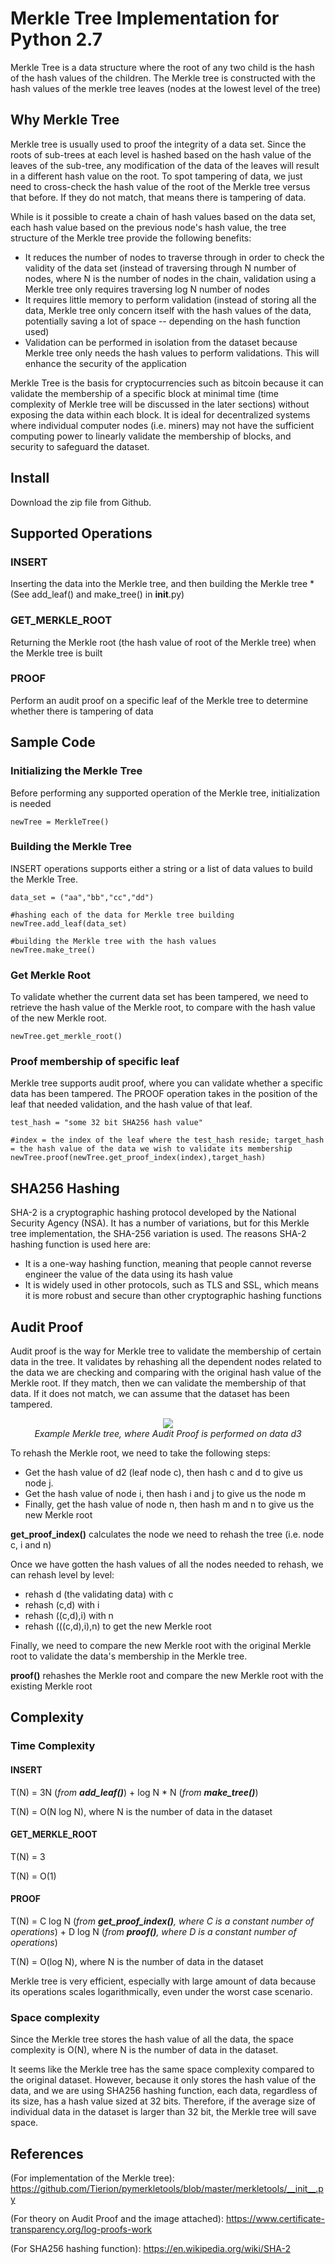 # Merkle Tree Implementation for Python 2.7
Merkle Tree is a data structure where the root of any two child is the hash of the hash values of the children. The Merkle tree is constructed with the hash values of the merkle tree leaves (nodes at the lowest level of the tree)

## Why Merkle Tree
Merkle tree is usually used to proof the integrity of a data set. Since the roots of sub-trees at each level is hashed based on the hash value of the leaves of the sub-tree, any modification of the data of the leaves will result in a different hash value on the root. To spot tampering of data, we just need to cross-check the hash value of the root of the Merkle tree versus that before. If they do not match, that means there is tampering of data.

While is it possible to create a chain of hash values based on the data set, each hash value based on the previous node's hash value, the tree structure of the Merkle tree provide the following benefits:

- It reduces the number of nodes to traverse through in order to check the validity of the data set (instead of traversing through N number of nodes, where N is the number of nodes in the chain, validation using a Merkle tree only requires traversing log N number of nodes
- It requires little memory to perform validation (instead of storing all the data, Merkle tree only concern itself with the hash values of the data, potentially saving a lot of space -- depending on the hash function used)
- Validation can be performed in isolation from the dataset because Merkle tree only needs the hash values to perform validations. This will enhance the security of the application

Merkle Tree is the basis for cryptocurrencies such as bitcoin because it can validate the membership of a specific block at minimal time (time complexity of Merkle tree will be discussed in the later sections) without exposing the data within each block. It is ideal for decentralized systems where individual computer nodes (i.e. miners) may not have the sufficient computing power to linearly validate the membership of blocks, and security to safeguard the dataset.

## Install
Download the zip file from Github.

## Supported Operations
### INSERT
Inserting the data into the Merkle tree, and then building the Merkle tree
*(See add_leaf() and make_tree() in __init__.py)

### GET_MERKLE_ROOT
Returning the Merkle root (the hash value of root of the Merkle tree) when the Merkle tree is built

### PROOF
Perform an audit proof on a specific leaf of the Merkle tree to determine whether there is tampering of data

## Sample Code
### Initializing the Merkle Tree
Before performing any supported operation of the Merkle tree, initialization is needed
```
newTree = MerkleTree()
```
### Building the Merkle Tree
INSERT operations supports either a string or a list of data values to build the Merkle Tree.
```
data_set = ("aa","bb","cc","dd")

#hashing each of the data for Merkle tree building
newTree.add_leaf(data_set)

#building the Merkle tree with the hash values
newTree.make_tree()
```
### Get Merkle Root
To validate whether the current data set has been tampered, we need to retrieve the hash value of the Merkle root, to compare with the hash value of the new Merkle root.
```
newTree.get_merkle_root()
```
### Proof membership of specific leaf
Merkle tree supports audit proof, where you can validate whether a specific data has been tampered. The PROOF operation takes in the position of the leaf that needed validation, and the hash value of that leaf.
```
test_hash = "some 32 bit SHA256 hash value"

#index = the index of the leaf where the test_hash reside; target_hash = the hash value of the data we wish to validate its membership
newTree.proof(newTree.get_proof_index(index),target_hash)
```

## SHA256 Hashing
SHA-2 is a cryptographic hashing protocol developed by the National Security Agency (NSA). It has a number of variations, but for this Merkle tree implementation, the SHA-256 variation is used. The reasons SHA-2 hashing function is used here are:

- It is a one-way hashing function, meaning that people cannot reverse engineer the value of the data using its hash value
- It is widely used in other protocols, such as TLS and SSL, which means it is more robust and secure than other cryptographic hashing functions

## Audit Proof
Audit proof is the way for Merkle tree to validate the membership of certain data in the tree. It validates by rehashing all the dependent nodes related to the data we are checking and comparing with the original hash value of the Merkle root. If they match, then we can validate the membership of that data. If it does not match, we can assume that the dataset has been tampered.

<p align="center">
  <img src="https://a147ae24-a-62cb3a1a-s-sites.googlegroups.com/site/certificatetransparency/log-proofs-work/ct_hash_5.png">
  <br>
  <i>Example Merkle tree, where Audit Proof is performed on data d3</i>
</p>

To rehash the Merkle root, we need to take the following steps:

- Get the hash value of d2 (leaf node c), then hash c and d to give us node j. 
- Get the hash value of node i, then hash i and j to give us the node m
- Finally, get the hash value of node n, then hash m and n to give us the new Merkle root

**get_proof_index()** calculates the node we need to rehash the tree (i.e. node c, i and n)

Once we have gotten the hash values of all the nodes needed to rehash, we can rehash level by level:

- rehash d (the validating data) with c
- rehash (c,d) with i
- rehash ((c,d),i) with n
- rehash (((c,d),i),n) to get the new Merkle root

Finally, we need to compare the new Merkle root with the original Merkle root to validate the data's membership in the Merkle tree.

**proof()** rehashes the Merkle root and compare the new Merkle root with the existing Merkle root

## Complexity
### Time Complexity
#### INSERT
T(N) = 3N (*from **add_leaf()***) + log N * N (*from **make_tree()***)

T(N) = O(N log N), where N is the number of data in the dataset

#### GET_MERKLE_ROOT
T(N) = 3

T(N) = O(1)

#### PROOF
T(N) = C log N (*from **get_proof_index()**, where C is a constant number of operations*) + D log N (*from **proof()**, where D is a constant number of operations*)

T(N) = O(log N), where N is the number of data in the dataset

Merkle tree is very efficient, especially with large amount of data because its operations scales logarithmically, even under the worst case scenario.

### Space complexity
Since the Merkle tree stores the hash value of all the data, the space complexity is O(N), where N is the number of data in the dataset.

It seems like the Merkle tree has the same space complexity compared to the original dataset. However, because it only stores the hash value of the data, and we are using SHA256 hashing function, each data, regardless of its size, has a hash value sized at 32 bits. Therefore, if the average size of individual data in the dataset is larger than 32 bit, the Merkle tree will save space.

## References

(For implementation of the Merkle tree): https://github.com/Tierion/pymerkletools/blob/master/merkletools/__init__.py

(For theory on Audit Proof and the image attached): https://www.certificate-transparency.org/log-proofs-work

(For SHA256 hashing function): https://en.wikipedia.org/wiki/SHA-2
